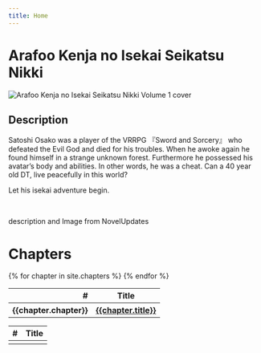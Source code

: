 ```yaml
---
title: Home
---
```


# Arafoo Kenja no Isekai Seikatsu Nikki

![Arafoo Kenja no Isekai Seikatsu Nikki Volume 1 cover](https://cdn.novelupdates.com/images/2018/02/Cover.jpg)

## Description 

Satoshi Osako was a player of the VRRPG 『Sword and Sorcery』 who defeated the Evil God and died for his troubles. When he awoke again he found himself in a strange unknown forest. Furthermore he possessed his avatar’s body and abilities. In other words, he was a cheat. Can a 40 year old DT, live peacefully in this world?

Let his isekai adventure begin.

<br>

description and Image from NovelUpdates

# Chapters

<table>
    <thead>
        <tr>
            <th style="text-align: right">#</th>
            <th>Title</th>
        </tr>
    </thead>
    <tbody>
        {% for chapter in site.chapters %}
        <tr>
            <th style="text-align: right">{{chapter.chapter}}</th>
            <th><a href="{{chapter.url | prepend:site.baseurl}}">{{chapter.title}}</a></th>
        </tr>
        {% endfor %}
    </tbody>
</table>

| # | Title |
| ---: | --- |
|  |  |
